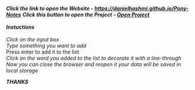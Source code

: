 <i><b>Click the link to open the Website - https://danielhashmi.github.io/Pony-Notes</b></i>
<b><i>Click this button to open the Project - <a href="https://danielhashmi.github.io/Pony-Notes">Open Project</a></i></b>
<br>
<br>
<i><b>Instuctions</b></i>
<br>
<br>
<i>Click on the input box</i>
<br>
<i>Type something you want to add</i>
<br>Press enter to add it to the list</i>
<br>
<i>Click on the word you added to the list to decorate it with a line-through</i>
<br>
<i>Now you can close the browser and reopen it your data will be saved in local storage</i>

<i><b>THANKS</b></i>
